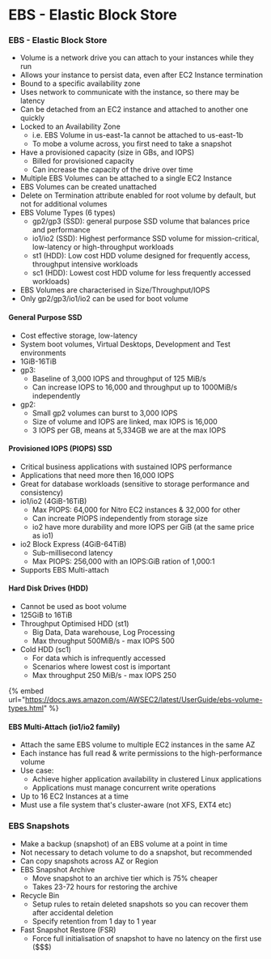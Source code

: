 # EBS - Elastic Block Store

### EBS - Elastic Block Store

* Volume is a network drive you can attach to your instances while they run
* Allows your instance to persist data, even after EC2 Instance termination
* Bound to a specific availability zone
* Uses network to communicate with the instance, so there may be latency
* Can be detached from an EC2 instance and attached to another one quickly
* Locked to an Availability Zone
  * i.e. EBS Volume in us-east-1a cannot be attached to us-east-1b
  * To mobe a volume across, you first need to take a snapshot
* Have a provisioned capacity (size in GBs, and IOPS)
  * Billed for provisioned capacity
  * Can increase the capacity of the drive over time
* Multiple EBS Volumes can be attached to a single EC2 Instance
* EBS Volumes can be created unattached
* Delete on Termination attribute enabled for root volume by default, but not for additional volumes
* EBS Volume Types (6 types)
  * gp2/gp3 (SSD): general purpose SSD volume that balances price and performance
  * io1/io2 (SSD): Highest performance SSD volume for mission-critical, low-latency or high-throughput workloads
  * st1 (HDD): Low cost HDD volume designed for frequently access, throughput intensive workloads
  * sc1 (HDD): Lowest cost HDD volume for less frequently accessed workloads)
* EBS Volumes are characterised in Size/Throughput/IOPS
* Only gp2/gp3/io1/io2 can be used for boot volume

#### General Purpose SSD

* Cost effective storage, low-latency
* System boot volumes, Virtual Desktops, Development and Test environments
* 1GiB-16TiB
* gp3:
  * Baseline of 3,000 IOPS and throughput of 125 MiB/s
  * Can increase IOPS to 16,000 and throughput up to 1000MiB/s independently
* gp2:
  * Small gp2 volumes can burst to 3,000 IOPS
  * Size of volume and IOPS are linked, max IOPS is 16,000
  * 3 IOPS per GB, means at 5,334GB we are at the max IOPS

#### Provisioned IOPS (PIOPS) SSD

* Critical business applications with sustained IOPS performance
* Applications that need more then 16,000 IOPS
* Great for database workloads (sensitive to storage performance and consistency)
* io1/io2 (4GiB-16TiB)
  * Max PIOPS: 64,000 for Nitro EC2 instances & 32,000 for other
  * Can increate PIOPS independently from storage size
  * io2 have more durability and more IOPS per GiB (at the same price as io1)
* io2 Block Express (4GiB-64TiB)
  * Sub-millisecond latency
  * Max PIOPS: 256,000 with an IOPS:GiB ration of 1,000:1
* Supports EBS Multi-attach

#### Hard Disk Drives (HDD)

* Cannot be used as boot volume
* 125GiB to 16TiB
* Throughput Optimised HDD (st1)
  * Big Data, Data warehouse, Log Processing
  * Max throughput 500MiB/s - max IOPS 500
* Cold HDD (sc1)
  * For data which is infrequently accessed
  * Scenarios where lowest cost is important
  * Max throughput 250 MiB/s - max IOPS 250

{% embed url="https://docs.aws.amazon.com/AWSEC2/latest/UserGuide/ebs-volume-types.html" %}

#### EBS Multi-Attach (io1/io2 family)

* Attach the same EBS volume to multiple EC2 instances in the same AZ
* Each instance has full read & write permissions to the high-performance volume
* Use case:
  * Achieve higher application availability in clustered Linux applications
  * Applications must manage concurrent write operations
* Up to 16 EC2 Instances at a time
* Must use a file system that's cluster-aware (not XFS, EXT4 etc)

### EBS Snapshots

* Make a backup (snapshot) of an EBS volume at a point in time
* Not necessary to detach volume to do a snapshot, but recommended
* Can copy snapshots across AZ or Region
* EBS Snapshot Archive
  * Move snapshot to an archive tier which is 75% cheaper
  * Takes 23-72 hours for restoring the archive
* Recycle Bin
  * Setup rules to retain deleted snapshots so you can recover them after accidental deletion
  * Specify retention from 1 day to 1 year
* Fast Snapshot Restore (FSR)
  * Force full initialisation of snapshot to have no latency on the first use (\$$$)
